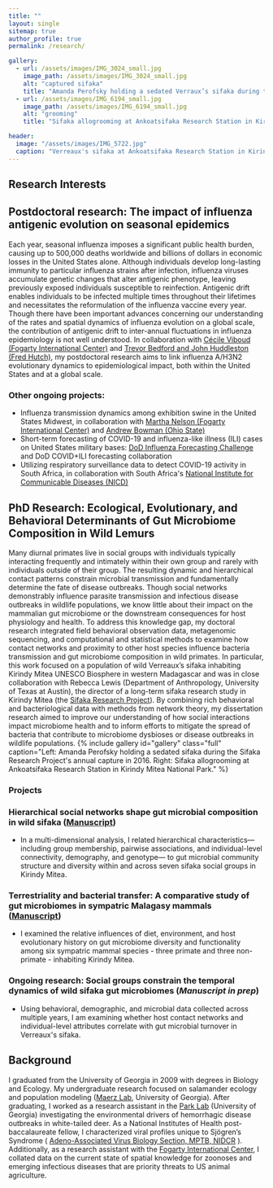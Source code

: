 ```yaml
---
title: ""
layout: single
sitemap: true
author_profile: true
permalink: /research/

gallery:
  - url: /assets/images/IMG_3024_small.jpg
    image_path: /assets/images/IMG_3024_small.jpg
    alt: "captured sifaka"
    title: "Amanda Perofsky holding a sedated Verraux’s sifaka during the Sifaka Research Project's annual capture in 2016. The Sifaka Research Project at Ankoatsifaka Research Station captures animals periodically to mark them with collars, to monitor health, and to collect genetic material."
  - url: /assets/images/IMG_6194_small.jpg
    image_path: /assets/images/IMG_6194_small.jpg
    alt: "grooming"
    title: "Sifaka allogrooming at Ankoatsifaka Research Station in Kirindy Mitea National Park. Sifaka regularly groom one another with their toothcombs and tongues to remove ectoparasites. Photo credit: Amanda Perofsky"

header:
  image: "/assets/images/IMG_5722.jpg"
  caption: "Verreaux's sifaka at Ankoatsifaka Research Station in Kirindy Mitea National Park, Madagascar. Credit: Amanda Perofsky"
---
```

## Research Interests

## Postdoctoral research: The impact of influenza antigenic evolution on seasonal epidemics

Each year, seasonal influenza imposes a significant public health burden, causing up to 500,000 deaths worldwide and billions of dollars in economic losses in the United States alone. Although individuals develop long-lasting immunity to particular influenza strains after infection, influenza viruses accumulate genetic changes that alter antigenic phenotype, leaving previously exposed individuals susceptible to reinfection. Antigenic drift enables individuals to be infected multiple times throughout their lifetimes and necessitates the reformulation of the influenza vaccine every year. Though there have been important advances concerning our understanding of the rates and spatial dynamics of influenza evolution on a global scale, the contribution of antigenic drift to inter-annual fluctuations in influenza epidemiology is not well understood. In collaboration with [Cécile Viboud (Fogarty International Center)](http://misms.net/staff/cecile-viboud/) and [Trevor Bedford and John Huddleston (Fred Hutch)](https://bedford.io/), my postdoctoral research aims to link influenza A/H3N2 evolutionary dynamics to epidemiological impact, both within the United States and at a global scale. 

### Other ongoing projects: 
- Influenza transmission dynamics among exhibition swine in the United States Midwest, in collaboration with [Martha Nelson (Fogarty International Center)](http://misms.net/staff/martha-nelson/) and [Andrew Bowman (Ohio State)](https://cph.osu.edu/people/abowman)
- Short-term forecasting of COVID-19 and influenza-like illness (ILI) cases on United States military bases: [DoD Influenza Forecasting Challenge](https://predict.cdc.gov/) and DoD COVID+ILI forecasting collaboration
- Utilizing respiratory surveillance data to detect COVID-19 activity in South Africa, in collaboration with South Africa's [National Institute for Communicable Diseases (NICD)](https://www.nicd.ac.za/)

## PhD Research: Ecological, Evolutionary, and Behavioral Determinants of Gut Microbiome Composition in Wild Lemurs

Many diurnal primates live in social groups with individuals typically interacting frequently and intimately within their own group and rarely with individuals outside of their group. The resulting dynamic and hierarchical contact patterns constrain microbial transmission and fundamentally determine the fate of disease outbreaks. Though social networks demonstrably influence parasite transmission and infectious disease outbreaks in wildlife populations, we know little about their impact on the mammalian gut microbiome or the downstream consequences for host physiology and health. To address this knowledge gap, my doctoral research integrated field behavioral observation data, metagenomic sequencing, and computational and statistical methods to examine how contact networks and proximity to other host species influence bacteria transmission and gut microbiome composition in wild primates. In particular, this work focused on a population of wild Verreaux’s sifaka inhabiting Kirindy Mitea UNESCO Biosphere in western Madagascar and was in close collaboration with Rebecca Lewis (Department of Anthropology, University of Texas at Austin), the director of a long-term sifaka research study in Kirindy Mitea (the [Sifaka Research Project](http://labs.la.utexas.edu/ankoatsifaka/sifaka-research-project/)). By combining rich behavioral and bacteriological data with methods from network theory, my dissertation research aimed to improve our understanding of how social interactions impact microbiome health and to inform efforts to mitigate the spread of bacteria that contribute to microbiome dysbioses or disease outbreaks in wildlife populations.
{% include gallery id="gallery" class="full" caption="Left: Amanda Perofsky holding a sedated sifaka during the Sifaka Research Project's annual capture in 2016. Right: Sifaka allogrooming at Ankoatsifaka Research Station in Kirindy Mitea National Park." %}

### Projects

### Hierarchical social networks shape gut microbial composition in wild sifaka ([Manuscript](http://rspb.royalsocietypublishing.org/content/284/1868/20172274))
- In a multi-dimensional analysis, I related hierarchical characteristics—including group membership, pairwise associations, and individual-level connectivity, demography, and genotype— to gut microbial community structure and diversity within and across seven sifaka social groups in Kirindy Mitea. 

### Terrestriality and bacterial transfer: A comparative study of gut microbiomes in sympatric Malagasy mammals ([Manuscript](https://doi.org/10.1101/293282))
- I examined the relative influences of diet, environment, and host evolutionary history on gut microbiome diversity and functionality among six sympatric mammal species - three primate and three non-primate - inhabiting Kirindy Mitea.

### Ongoing research: Social groups constrain the temporal dynamics of wild sifaka gut microbiomes (_Manuscript in prep_)
- Using behavioral, demographic, and microbial data collected across multiple years, I am examining whether host contact networks and individual-level attributes correlate with gut microbial turnover in Verreaux's sifaka. 

## Background

I graduated from the University of Georgia in 2009 with degrees in Biology and Ecology. My undergraduate research focused on salamander ecology and population modeling ([Maerz Lab](http://jcmaerz.wixsite.com/maerzlab), University of Georgia). After graduating, I worked as a research assistant in the [Park Lab](http://parklab.ecology.uga.edu/) (University of Georgia) investigating the environmental drivers of hemorrhagic disease outbreaks in white-tailed deer. As a National Institutes of Health post-baccalaureate fellow, I characterized viral profiles unique to Sjögren’s Syndrome ( [Adeno-Associated Virus Biology Section, MPTB, NIDCR](https://www.nidcr.nih.gov/research/NIDCRLaboratories/MolecularPhysiology/Adeno-AssociatedVirus.htm) ). Additionally, as a research assistant with the [Fogarty International Center](https://www.fic.nih.gov/about/staff/pages/epidemiology-population.aspx), I collated data on the current state of spatial knowledge for zoonoses and emerging infectious diseases that are priority threats to US animal agriculture.
